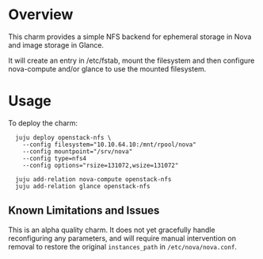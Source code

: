 # Overview

This charm provides a simple NFS backend for ephemeral storage in Nova
and image storage in Glance.

It will create an entry in /etc/fstab, mount the filesystem and then
configure nova-compute and/or glance to use the mounted filesystem.

# Usage

To deploy the charm:

```
  juju deploy openstack-nfs \
    --config filesystem="10.10.64.10:/mnt/rpool/nova"
    --config mountpoint="/srv/nova"
    --config type=nfs4
    --config options="rsize=131072,wsize=131072"

  juju add-relation nova-compute openstack-nfs
  juju add-relation glance openstack-nfs
```

## Known Limitations and Issues

This is an alpha quality charm.  It does not yet gracefully handle reconfiguring
any parameters, and will require manual intervention on removal to restore the
original `instances_path` in `/etc/nova/nova.conf`.
